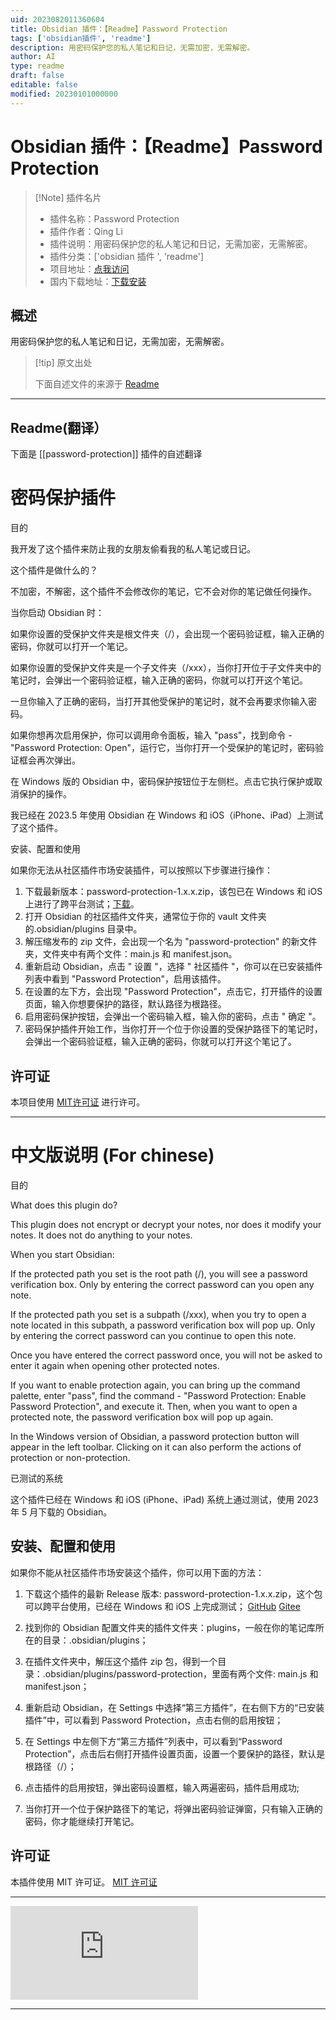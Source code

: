 ```yaml
---
uid: 2023082011360604
title: Obsidian 插件：【Readme】Password Protection
tags: ['obsidian插件', 'readme']
description: 用密码保护您的私人笔记和日记，无需加密，无需解密。
author: AI
type: readme
draft: false
editable: false
modified: 20230101000000
---
```


# Obsidian 插件：【Readme】Password Protection

> [!Note] 插件名片
> - 插件名称：Password Protection
> - 插件作者：Qing Li
> - 插件说明：用密码保护您的私人笔记和日记，无需加密，无需解密。
> - 插件分类：['obsidian 插件 ', 'readme']
> - 项目地址：[点我访问](https://github.com/qing3962/password-protection)
> - 国内下载地址：[下载安装](https://pkmer.cn/products/plugin/pluginMarket/?password-protection)

## 概述

用密码保护您的私人笔记和日记，无需加密，无需解密。

> [!tip] 原文出处
>
>下面自述文件的来源于 [Readme](https://ghproxy.net/https://raw.githubusercontent.com/qing3962/password-protection/master/README.md)

---

## Readme(翻译）

下面是 [[password-protection]] 插件的自述翻译

# 密码保护插件

目的

我开发了这个插件来防止我的女朋友偷看我的私人笔记或日记。

这个插件是做什么的？

不加密，不解密，这个插件不会修改你的笔记，它不会对你的笔记做任何操作。

当你启动 Obsidian 时：

如果你设置的受保护文件夹是根文件夹（/），会出现一个密码验证框，输入正确的密码，你就可以打开一个笔记。

如果你设置的受保护文件夹是一个子文件夹（/xxx），当你打开位于子文件夹中的笔记时，会弹出一个密码验证框，输入正确的密码，你就可以打开这个笔记。

一旦你输入了正确的密码，当打开其他受保护的笔记时，就不会再要求你输入密码。

如果你想再次启用保护，你可以调用命令面板，输入 "pass"，找到命令 - "Password Protection: Open"，运行它，当你打开一个受保护的笔记时，密码验证框会再次弹出。

在 Windows 版的 Obsidian 中，密码保护按钮位于左侧栏。点击它执行保护或取消保护的操作。

我已经在 2023.5 年使用 Obsidian 在 Windows 和 iOS（iPhone、iPad）上测试了这个插件。

安装、配置和使用

如果你无法从社区插件市场安装插件，可以按照以下步骤进行操作：

1. 下载最新版本：password-protection-1.x.x.zip，该包已在 Windows 和 iOS 上进行了跨平台测试；[下载](https://github.com/qing3962/password-protection/releases)。
2. 打开 Obsidian 的社区插件文件夹，通常位于你的 vault 文件夹的.obsidian/plugins 目录中。
3. 解压缩发布的 zip 文件，会出现一个名为 "password-protection" 的新文件夹，文件夹中有两个文件：main.js 和 manifest.json。
4. 重新启动 Obsidian，点击 " 设置 "，选择 " 社区插件 "，你可以在已安装插件列表中看到 "Password Protection"，启用该插件。
5. 在设置的左下方，会出现 "Password Protection"，点击它，打开插件的设置页面，输入你想要保护的路径，默认路径为根路径。
6. 启用密码保护按钮，会弹出一个密码输入框，输入你的密码，点击 " 确定 "。
7. 密码保护插件开始工作，当你打开一个位于你设置的受保护路径下的笔记时，会弹出一个密码验证框，输入正确的密码，你就可以打开这个笔记了。

## 许可证

本项目使用 [MIT许可证](LICENSE) 进行许可。

------

# 中文版说明 (For chinese)

目的

What does this plugin do?

This plugin does not encrypt or decrypt your notes, nor does it modify your notes. It does not do anything to your notes.

When you start Obsidian:

If the protected path you set is the root path (/), you will see a password verification box. Only by entering the correct password can you open any note.

If the protected path you set is a subpath (/xxx), when you try to open a note located in this subpath, a password verification box will pop up. Only by entering the correct password can you continue to open this note.

Once you have entered the correct password once, you will not be asked to enter it again when opening other protected notes.

If you want to enable protection again, you can bring up the command palette, enter "pass", find the command - "Password Protection: Enable Password Protection", and execute it. Then, when you want to open a protected note, the password verification box will pop up again.

In the Windows version of Obsidian, a password protection button will appear in the left toolbar. Clicking on it can also perform the actions of protection or non-protection.

已测试的系统

这个插件已经在 Windows 和 iOS (iPhone、iPad) 系统上通过测试，使用 2023 年 5 月下载的 Obsidian。

## 安装、配置和使用

如果你不能从社区插件市场安装这个插件，你可以用下面的方法：

1. 下载这个插件的最新 Release 版本: password-protection-1.x.x.zip，这个包可以跨平台使用，已经在 Windows 和 iOS 上完成测试； [GitHub](https://github.com/qing3962/password-protection/releases)
[Gitee](https://gitee.com/qing3962/password-protection/)

2. 找到你的 Obsidian 配置文件夹的插件文件夹：plugins，一般在你的笔记库所在的目录：.obsidian/plugins；
3. 在插件文件夹中，解压这个插件 zip 包，得到一个目录：.obsidian/plugins/password-protection，里面有两个文件: main.js 和 manifest.json；
4. 重新启动 Obsidian，在 Settings 中选择“第三方插件”，在右侧下方的“已安装插件”中，可以看到 Password Protection，点击右侧的启用按钮；
5. 在 Settings 中左侧下方“第三方插件”列表中，可以看到“Password Protection”，点击后右侧打开插件设置页面，设置一个要保护的路径，默认是根路径（/）；
6. 点击插件的启用按钮，弹出密码设置框，输入两遍密码，插件启用成功;
7. 当你打开一个位于保护路径下的笔记，将弹出密码验证弹窗，只有输入正确的密码，你才能继续打开笔记。

## 许可证

本插件使用 MIT 许可证。 [MIT 许可证](LICENSE)

------

![Obsidian 下载量](https://img.shields.io/badge/dynamic/json?logo=obsidian&color=%23483699&label=下载量&query=%24%5B%22password-protection%22%5D.downloads&url=https%3A%2F%2Fraw.githubusercontent.com%2Fobsidianmd%2Fobsidian-releases%2Fmaster%2Fcommunity-plugin-stats.json)

------





